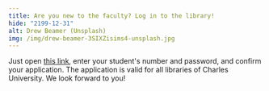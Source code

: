 ```yaml
---
title: Are you new to the faculty? Log in to the library!
hide: "2199-12-31"
alt: Drew Beamer (Unsplash)
img: /img/drew-beamer-3SIXZisims4-unsplash.jpg
---
```


Just open [this link](https://library.cuni.cz/e-application/), enter your student's number and password, and confirm your
application. The application is valid for all libraries of Charles University.
We look forward to you! 
